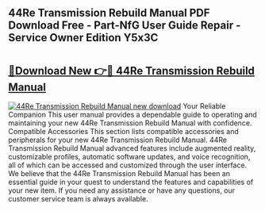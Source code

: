 ## 44Re Transmission Rebuild Manual PDF Download Free - Part-NfG User Guide Repair - Service Owner Edition Y5x3C

# <h2><a href="http://bc25464.oget.top/?id=44Re+Transmission+Rebuild+Manual">🔗Download New 👉🔴 44Re Transmission Rebuild Manual</a></h2>

[![44Re Transmission Rebuild Manual new download](https://i.imgur.com/5g1atiW.png)](http://bc25464.oget.top/?id=44Re+Transmission+Rebuild+Manual)
Your Reliable Companion This user manual provides a dependable guide to operating and maintaining your new 44Re Transmission Rebuild Manual with confidence. Compatible Accessories This section lists compatible accessories and peripherals for your new 44Re Transmission Rebuild Manual. 44Re Transmission Rebuild Manual advanced features include augmented reality, customizable profiles, automatic software updates, and voice recognition, all of which can be accessed and customized through the user interface. We believe that the 44Re Transmission Rebuild Manual has been an essential guide in your quest to understand the features and capabilities of your new item. If you need any assistance or have any questions, our customer service team is always available.

